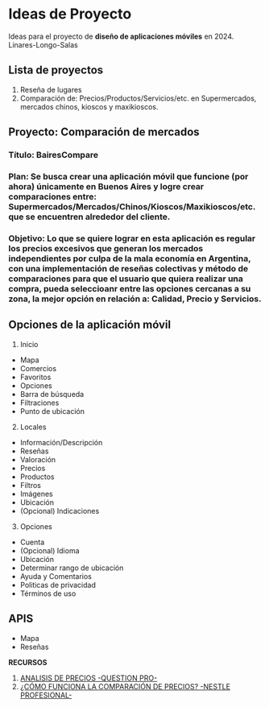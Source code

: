 # Ideas de Proyecto

Ideas para el proyecto de **diseño de aplicaciones móviles** en 2024. Linares-Longo-Salas

## Lista de proyectos

1. Reseña de lugares
2. Comparación de: Precios/Productos/Servicios/etc. en Supermercados, mercados chinos, kioscos y maxikioscos.

## Proyecto: Comparación de mercados

### **Título**: BairesCompare

### **Plan**: Se busca crear una aplicación móvil que funcione (por ahora) únicamente en Buenos Aires y logre crear comparaciones entre: Supermercados/Mercados/Chinos/Kioscos/Maxikioscos/etc. que se encuentren alrededor del cliente.

### **Objetivo**: Lo que se quiere lograr en esta aplicación es regular los precios excesivos que generan los mercados independientes por culpa de la mala economía en Argentina, con una implementación de reseñas colectivas y método de comparaciones para que el usuario que quiera realizar una compra, pueda seleccioanr entre las opciones cercanas a su zona, la mejor opción en relación a: Calidad, Precio y Servicios.


## Opciones de la aplicación móvil


1. Inicio 
* Mapa
* Comercios
* Favoritos
* Opciones
* Barra de búsqueda
* Filtraciones
* Punto de ubicación
2. Locales
* Información/Descripción
* Reseñas
* Valoración
* Precios
* Productos
* Filtros
* Imágenes
* Ubicación
* (Opcional) Indicaciones
3. Opciones
* Cuenta
* (Opcional) Idioma
* Ubicación
* Determinar rango de ubicación
* Ayuda y Comentarios
* Politicas de privacidad
* Términos de uso


## APIS
* Mapa
* Reseñas

**RECURSOS**

1. [ANALISIS DE PRECIOS -QUESTION PRO-](https://www.questionpro.com/blog/es/analisis-de-precios/)
2. [¿CÓMO FUNCIONA LA COMPARACIÓN DE PRECIOS? -NESTLE PROFESIONAL-](https://www.nestleprofessional.com.mx/articulos/comparacion-precios#:~:text=La%20comparaci%C3%B3n%20de%20precios%20es%20un%20proceso%20que%20implica%20investigar,de%20tu%20establecimiento%20de%20comidas.)


